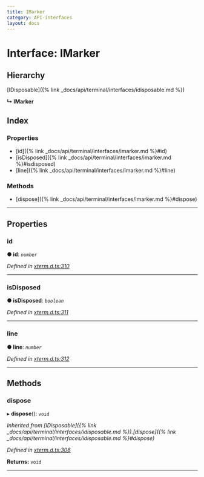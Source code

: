 ```yaml
---
title: IMarker
category: API-interfaces
layout: docs
---
```



# Interface: IMarker

## Hierarchy

 [IDisposable]({% link _docs/api/terminal/interfaces/idisposable.md %})

**↳ IMarker**

## Index

### Properties

* [id]({% link _docs/api/terminal/interfaces/imarker.md %}#id)
* [isDisposed]({% link _docs/api/terminal/interfaces/imarker.md %}#isdisposed)
* [line]({% link _docs/api/terminal/interfaces/imarker.md %}#line)

### Methods

* [dispose]({% link _docs/api/terminal/interfaces/imarker.md %}#dispose)

---

## Properties

<a id="id"></a>

###  id

**● id**: *`number`*

*Defined in [xterm.d.ts:310](https://github.com/xtermjs/xterm.js/blob/3.9.0/typings/xterm.d.ts#L310)*

___
<a id="isdisposed"></a>

###  isDisposed

**● isDisposed**: *`boolean`*

*Defined in [xterm.d.ts:311](https://github.com/xtermjs/xterm.js/blob/3.9.0/typings/xterm.d.ts#L311)*

___
<a id="line"></a>

###  line

**● line**: *`number`*

*Defined in [xterm.d.ts:312](https://github.com/xtermjs/xterm.js/blob/3.9.0/typings/xterm.d.ts#L312)*

___

## Methods

<a id="dispose"></a>

###  dispose

▸ **dispose**(): `void`

*Inherited from [IDisposable]({% link _docs/api/terminal/interfaces/idisposable.md %}).[dispose]({% link _docs/api/terminal/interfaces/idisposable.md %}#dispose)*

*Defined in [xterm.d.ts:306](https://github.com/xtermjs/xterm.js/blob/3.9.0/typings/xterm.d.ts#L306)*

**Returns:** `void`

___

